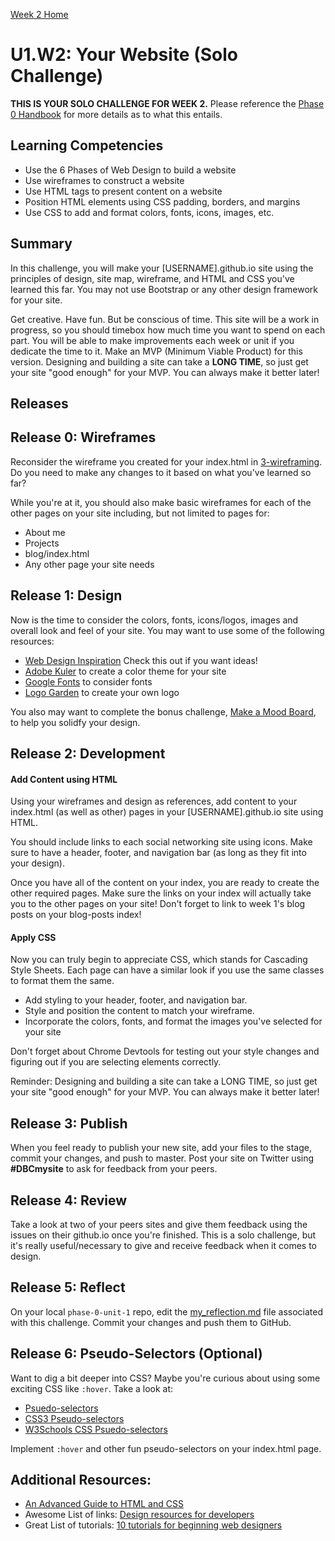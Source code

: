 [Week 2 Home](../)

# U1.W2: Your Website (Solo Challenge)

**THIS IS YOUR SOLO CHALLENGE FOR WEEK 2.** Please reference the [Phase 0 Handbook](https://github.com/Devbootcamp/phase-0-handbook/) for more details as to what this entails.

## Learning Competencies
- Use the 6 Phases of Web Design to build a website
- Use wireframes to construct a website
- Use HTML tags to present content on a website
- Position HTML elements using CSS padding, borders, and margins
- Use CSS to add and format colors, fonts, icons, images, etc.

## Summary

In this challenge, you will make your [USERNAME].github.io site using the principles of design, site map, wireframe, and HTML and CSS you've learned this far. You may not use Bootstrap or any other design framework for your site.

Get creative. Have fun. But be conscious of time. This site will be a work in progress, so you should timebox how much time you want to spend on each part. You will be able to make improvements each week or unit if you dedicate the time to it. Make an MVP (Minimum Viable Product) for this version. Designing and building a site can take a **LONG TIME**, so just get your site "good enough" for your MVP. You can always make it better later!


## Releases

## Release 0: Wireframes
Reconsider the wireframe you created for your index.html in [3-wireframing](../3-wireframing). Do you need to make any changes to it based on what you've learned so far?

While you're at it, you should also make basic wireframes for each of the other pages on your site including, but not limited to pages for:
 - About me
 - Projects
 - blog/index.html
 - Any other page your site needs

## Release 1: Design
Now is the time to consider the colors, fonts, icons/logos, images and overall look and feel of your site. You may want to use some of the following resources:

- [Web Design Inspiration](http://www.webdesign-inspiration.com/) Check this out if you want ideas!
- [Adobe Kuler](https://kuler.adobe.com/create/color-wheel/) to create a color theme for your site
- [Google Fonts](https://www.google.com/fonts) to consider fonts
- [Logo Garden](http://www.graphicsprings.com/) to create your own logo

You also may want to complete the bonus challenge, [Make a Mood Board](../12-BONUS-challenges/mood-board), to help you solidfy your design.

## Release 2: Development

#### Add Content using HTML
Using your wireframes and design as references, add content to your index.html (as well as other) pages in your [USERNAME].github.io site using HTML.

You should include links to each social networking site using icons. Make sure to have a header, footer, and navigation bar (as long as they fit into your design).

Once you have all of the content on your index, you are ready to create the other required pages. Make sure the links on your index will actually take you to the other pages on your site! Don't forget to link to week 1's blog posts on your blog-posts index!


#### Apply CSS
Now you can truly begin to appreciate CSS, which stands for Cascading Style Sheets. Each page can have a similar look if you use the same classes to format them the same.

- Add styling to your header, footer, and navigation bar.
- Style and position the content to match your wireframe.
- Incorporate the colors, fonts, and format the images you've selected for your site

Don't forget about Chrome Devtools for testing out your style changes and figuring out if you are selecting elements correctly.

Reminder: Designing and building a site can take a LONG TIME, so just get your site "good enough" for your MVP. You can always make it better later!

## Release 3: Publish
When you feel ready to publish your new site, add your files to the stage, commit your changes, and push to master. Post your site on Twitter using **#DBCmysite** to ask for feedback from your peers.

## Release 4: Review

Take a look at two of your peers sites and give them feedback using the issues on their github.io once you're finished. This is a solo challenge, but it's really useful/necessary to give and receive feedback when it comes to design.

## Release 5: Reflect
On your local `phase-0-unit-1` repo, edit the [my_reflection.md](my_reflection.md) file associated with this challenge. Commit your changes and push them to GitHub.

## Release 6: Pseudo-Selectors (Optional)
Want to dig a bit deeper into CSS? Maybe you're curious about using some exciting CSS like `:hover`. Take a look at:

- [Psuedo-selectors](http://css-tricks.com/pseudo-class-selectors/)
- [CSS3 Pseudo-selectors](http://coding.smashingmagazine.com/2011/03/30/how-to-use-css3-pseudo-classes/)
- [W3Schools CSS Psuedo-selectors](http://www.w3schools.com/css/css_pseudo_classes.asp)

Implement `:hover` and other fun pseudo-selectors on your index.html page.

## Additional Resources:
- [An Advanced Guide to HTML and CSS](http://learn.shayhowe.com/)
- Awesome List of links: [Design resources for developers](https://gist.github.com/jenmyers/7354863)
- Great List of tutorials: [10 tutorials for beginning web designers](http://code.tutsplus.com/articles/10-hand-picked-tutorials-for-beginning-web-designers--net-9341)
